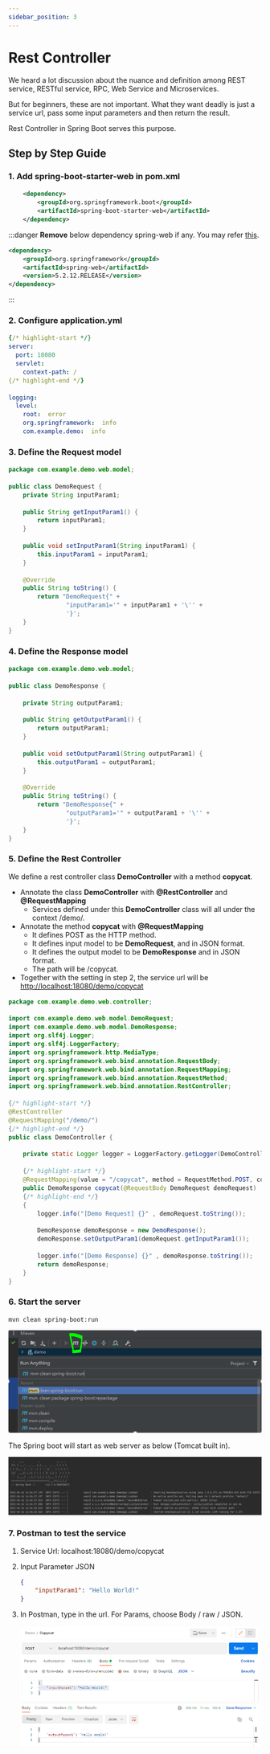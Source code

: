 ```yaml
---
sidebar_position: 3
---
```


# Rest Controller

 We heard a lot discussion about the nuance and definition among REST service, RESTful service, RPC, Web Service and Microservices. 
 
 But for beginners, these are not important. What they want deadly is just a service url, pass some input parameters and then return the result. 
 
 Rest Controller in Spring Boot serves this purpose.

## Step by Step Guide

### 1. Add spring-boot-starter-web in pom.xml

```xml title="pom.xml"
    <dependency>
        <groupId>org.springframework.boot</groupId>
        <artifactId>spring-boot-starter-web</artifactId>
    </dependency>
```

:::danger
**Remove** below dependency spring-web if any. You may refer [this](https://stackoverflow.com/questions/71121188/correct-classpath-of-your-application-so-it-contains-compatible-versions-of-clas).
```xml title="pom.xml"
<dependency>
    <groupId>org.springframework</groupId>
    <artifactId>spring-web</artifactId>
    <version>5.2.12.RELEASE</version>
</dependency>
```        
:::

### 2. Configure application.yml

```yml title="application.yml"
{/* highlight-start */}
server:
  port: 18080
  servlet:
    context-path: /
{/* highlight-end */}

logging:
  level:
    root:  error
    org.springframework:  info
    com.example.demo:  info    
```

### 3. Define the Request model

```java title="com.example.demo.web.model.DemoRequest"
package com.example.demo.web.model;

public class DemoRequest {
    private String inputParam1;

    public String getInputParam1() {
        return inputParam1;
    }

    public void setInputParam1(String inputParam1) {
        this.inputParam1 = inputParam1;
    }

    @Override
    public String toString() {
        return "DemoRequest{" +
                "inputParam1='" + inputParam1 + '\'' +
                '}';
    }
}
```

### 4. Define the Response model

```java title="com.example.demo.web.model.DemoResponse"
package com.example.demo.web.model;

public class DemoResponse {

    private String outputParam1;

    public String getOutputParam1() {
        return outputParam1;
    }

    public void setOutputParam1(String outputParam1) {
        this.outputParam1 = outputParam1;
    }

    @Override
    public String toString() {
        return "DemoResponse{" +
                "outputParam1='" + outputParam1 + '\'' +
                '}';
    }
}
```

### 5. Define the Rest Controller

We define a rest controller class **DemoController**  with a method **copycat**. 

- Annotate the class **DemoController** with **@RestController** and **@RequestMapping**
    - Services defined under this **DemoController** class will all under the context /demo/.
- Annotate the method **copycat** with **@RequestMapping**
    - It defines POST as the HTTP method.
    - It defines input model to be **DemoRequest**, and in JSON format.
    - It defines the output model to be **DemoResponse** and in JSON format.
    - The path will be /copycat.  
- Together with the setting in step 2, the service url will be [http://localhost:18080/demo/copycat](http://localhost:18080/demo/copycat)

```java title="com.example.demo.web.controller.DemoController"
package com.example.demo.web.controller;

import com.example.demo.web.model.DemoRequest;
import com.example.demo.web.model.DemoResponse;
import org.slf4j.Logger;
import org.slf4j.LoggerFactory;
import org.springframework.http.MediaType;
import org.springframework.web.bind.annotation.RequestBody;
import org.springframework.web.bind.annotation.RequestMapping;
import org.springframework.web.bind.annotation.RequestMethod;
import org.springframework.web.bind.annotation.RestController;

{/* highlight-start */}
@RestController
@RequestMapping("/demo/")
{/* highlight-end */}
public class DemoController {

    private static Logger logger = LoggerFactory.getLogger(DemoController.class);
    
    {/* highlight-start */}
    @RequestMapping(value = "/copycat", method = RequestMethod.POST, consumes = MediaType.APPLICATION_JSON_VALUE, produces = MediaType.APPLICATION_JSON_VALUE)
    public DemoResponse copycat(@RequestBody DemoRequest demoRequest)
    {/* highlight-end */}
    {
        logger.info("[Demo Request] {}" , demoRequest.toString());

        DemoResponse demoResponse = new DemoResponse();
        demoResponse.setOutputParam1(demoRequest.getInputParam1());

        logger.info("[Demo Response] {}" , demoResponse.toString());
        return demoResponse;
    }
}
```

### 6. Start the server

```shell title="Run the below command in IDEA"
mvn clean spring-boot:run
```

![spring boot run](/img/springboot/idea-maven-spring-boot-run.PNG)

The Spring boot will start as web server as below (Tomcat built in).

![spring boot run](/img/springboot/idea-maven-spring-boot-run-2.PNG)

### 7. Postman to test the service

1. Service Url: localhost:18080/demo/copycat
2. Input Parameter JSON
    ```json
    {
        "inputParam1": "Hello World!"
    }
    ```
3. In Postman, type in the url. For Params, choose Body / raw / JSON.
    
    ![Postman-copycat](/img/springboot/postman-service-copycat.PNG)


